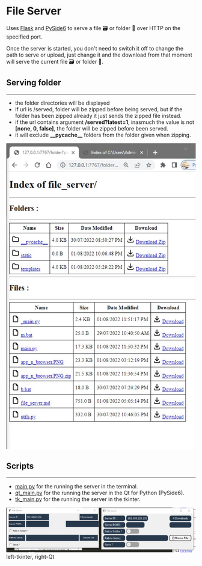 # File Server

Uses [Flask](https://www.palletsprojects.com) and [PySide6](https://www.qt.io/qt-for-python) to serve a file 🗃️ or folder 📁 over HTTP on the specified port.

Once the server is started, you don't need to switch it off to change the path to serve or upload, just change it and the download from that moment will serve the current file 🗃️ or folder 📁.

## Serving folder
---
- the folder directories will be displayed
- if url is /served, folder will be zipped before being served, but if the folder has been zipped already it just sends the zipped file instead.
- if the url contains argument **/served?latest=1**, inasmuch the value is not **[none, 0, false]**, the folder will be zipped before been served.
- it will exclude **\_\_pycache\_\_** folders from the folder given when zipping.

![](web_page.jpg)

## Scripts
---

- [main.py](main.py) for the running the server in the  terminal.
- [qt_main.py](qt_main.py) for the running the server in the  Qt for Python (PySide6).
- [tk_main.py](tk_main.py) for the running the server in the  tkinter.

![tk_qt](tk_qt.png)
left-tkinter, right-Qt